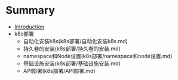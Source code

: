 # Summary

* [Introduction](README.md)
* k8s部署
    * 自动化安装k8s(k8s部署/自动化安装k8s.md)
    * 持久卷的安装(k8s部署/持久卷的安装.md)
    * namespace和Node设置(k8s部署/namespace和node设置.md)
    * 基础设施安装(k8s部署/基础设施安装.md)
    * API部署(k8s部署/API部署.md)